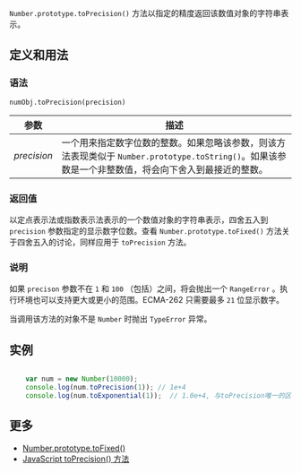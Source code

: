 `Number.prototype.toPrecision()` 方法以指定的精度返回该数值对象的字符串表示。

## 定义和用法

### 语法

`numObj.toPrecision(precision)`

| 参数 | 描述 |
| --- | --- |
| _precision_ | 一个用来指定数字位数的整数。如果忽略该参数，则该方法表现类似于 `Number.prototype.toString()`。如果该参数是一个非整数值，将会向下舍入到最接近的整数。 |

### 返回值

以定点表示法或指数表示法表示的一个数值对象的字符串表示，四舍五入到 `precision` 参数指定的显示数字位数。查看 `Number.prototype.toFixed()` 方法关于四舍五入的讨论，同样应用于 `toPrecision` 方法。

### 说明

如果 `precison` 参数不在 `1` 和 `100` （包括）之间，将会抛出一个 `RangeError` 。执行环境也可以支持更大或更小的范围。ECMA-262 只需要最多 `21` 位显示数字。

当调用该方法的对象不是 `Number` 时抛出 `TypeError` 异常。

## 实例

```javascript

    var num = new Number(10000);
    console.log(num.toPrecision(1)); // 1e+4
    console.log(num.toExponential(1));  // 1.0e+4, 与toPrecision唯一的区别

```

## 更多

*   [Number.prototype.toFixed()](https://developer.mozilla.org/zh-CN/docs/Web/JavaScript/Reference/Global_Objects/Number/toFixed)
*   [JavaScript toPrecision() 方法](http://www.w3school.com.cn/jsref/jsref_toprecision.asp)
